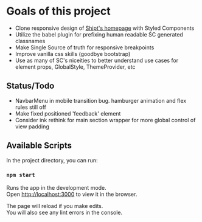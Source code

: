 # Goals of this project

- Clone responsive design of [Shipt's homepage](https://www.shipt.com/) 
    with Styled Components
- Utilize the babel plugin for prefixing human readable SC generated classnames
- Make Single Source of truth for responsive breakpoints
- Improve vanilla css skills \(goodbye bootstrap\)
- Use as many of SC's niceities to better understand use cases for element props, GlobalStyle, ThemeProvider, etc
 

## Status/Todo
- NavbarMenu in mobile transition bug. hamburger animation and flex rules still off
- Make fixed positioned 'feedback' element 
- Consider ink rethink for main section wrapper for more global control of view padding


## Available Scripts

In the project directory, you can run:

### `npm start`

Runs the app in the development mode.\
Open [http://localhost:3000](http://localhost:3000) to view it in the browser.

The page will reload if you make edits.\
You will also see any lint errors in the console.

